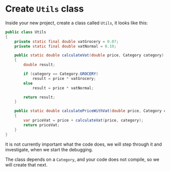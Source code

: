 ﻿# Create `Utils` class

Inside your new project, create a class called `Utils`, it looks like this:

```java
public class Utils
{
    private static final double vatGrocery = 0.07;
    private static final double vatNormal = 0.19;

    public static double calculateVat(double price, Category category)
    {
        double result;

        if (category == Category.GROCERY)
            result = price * vatGrocery;
        else
            result = price * vatNormal;

        return result;
    }

    public static double calculatePriceWithVat(double price, Category category)
    {
        var priceVat = price + calculateVat(price, category);
        return priceVat;
    }
}
```

It is not currently important what the code does, we will step through it and investigate, when we start the debugging.

The class depends on a `Category`, and your code does not compile, so we will create that next.